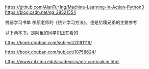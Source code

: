 

<!--
 * @version:
 * @Author:  StevenJokess https://github.com/StevenJokess
 * @Date: 2020-10-17 23:05:17
 * @LastEditors:  StevenJokess https://github.com/StevenJokess
 * @LastEditTime: 2020-11-12 20:46:30
 * @Description:
 * @TODO::
 * @Reference:
-->
https://github.com/AlanTur1ng/Machine-Learning-in-Action-Python3
https://blog.csdn.net/qq_39521554

机器学习书单
李航老师的《统计学习方法》，也是忆臻兄弟的主要参考

以下两本书，是阿里的同学们正在看的

https://book.douban.com/subject/2061116/

https://book.douban.com/subject/10758624/

https://www.ml.cmu.edu/academics/ms-curriculum.html
